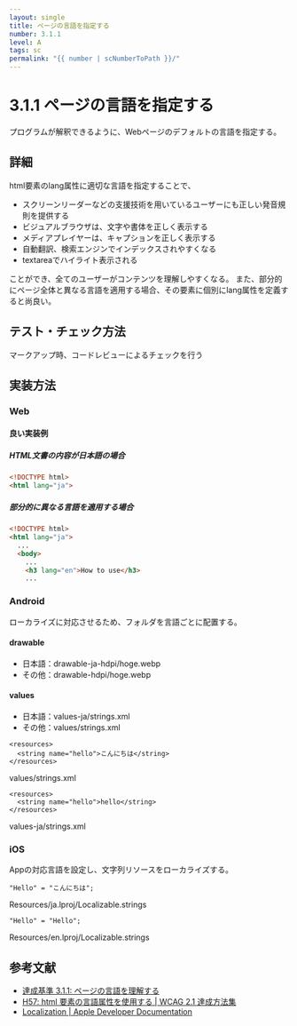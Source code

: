 ```yaml
---
layout: single
title: ページの言語を指定する
number: 3.1.1
level: A
tags: sc
permalink: "{{ number | scNumberToPath }}/"
---
```


# 3.1.1 ページの言語を指定する

プログラムが解釈できるように、Webページのデフォルトの言語を指定する。

## 詳細

html要素のlang属性に適切な言語を指定することで、

- スクリーンリーダーなどの支援技術を用いているユーザーにも正しい発音規則を提供する
- ビジュアルブラウザは、文字や書体を正しく表示する
- メディアプレイヤーは、キャプションを正しく表示する
- 自動翻訳、検索エンジンでインデックスされやすくなる
- textareaでハイライト表示される

ことができ、全てのユーザーがコンテンツを理解しやすくなる。
また、部分的にページ全体と異なる言語を適用する場合、その要素に個別にlang属性を定義すると尚良い。

## テスト・チェック方法

マークアップ時、コードレビューによるチェックを行う

## 実装方法

### Web

#### 良い実装例

##### HTML文書の内容が日本語の場合

```html
<!DOCTYPE html>
<html lang="ja">
```

##### 部分的に異なる言語を適用する場合

```html
<!DOCTYPE html>
<html lang="ja">
  ...
  <body>
    ...
    <h3 lang="en">How to use</h3>
    ...
```

### Android

ローカライズに対応させるため、フォルダを言語ごとに配置する。

#### drawable

- 日本語：drawable-ja-hdpi/hoge.webp
- その他：drawable-hdpi/hoge.webp

#### values

- 日本語：values-ja/strings.xml
- その他：values/strings.xml

```
<resources>
  <string name="hello">こんにちは</string>
</resources>
```

values/strings.xml

```
<resources>
  <string name="hello">hello</string>
</resources>
```

values-ja/strings.xml


### iOS

Appの対応言語を設定し、文字列リソースをローカライズする。

```
"Hello" = "こんにちは";
```
Resources/ja.lproj/Localizable.strings

```
"Hello" = "Hello";
```
Resources/en.lproj/Localizable.strings


## 参考文献

- [達成基準 3.1.1: ページの言語を理解する](https://waic.jp/docs/WCAG21/Understanding/language-of-page.html)
- [H57: html 要素の言語属性を使用する | WCAG 2.1 達成方法集](https://waic.jp/docs/WCAG21/Techniques/html/H57)
- [Localization | Apple Developer Documentation](https://developer.apple.com/documentation/Xcode/localization)
